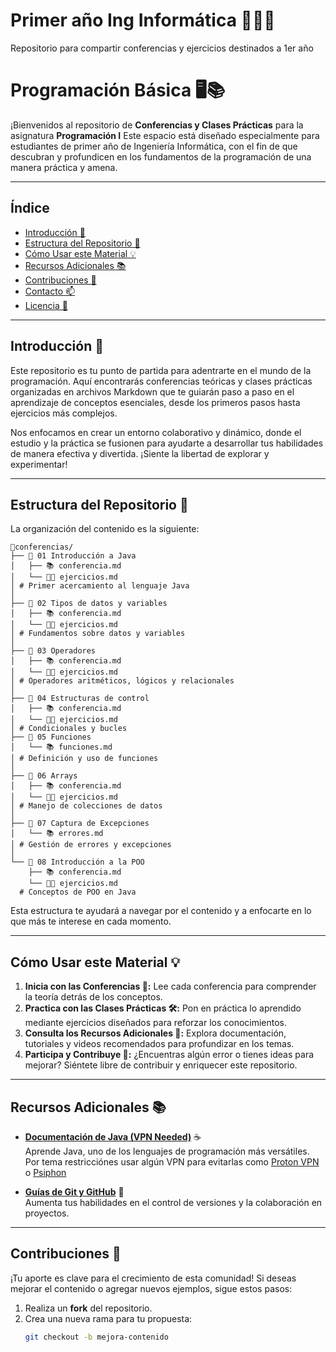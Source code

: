# Primer año Ing Informática 🧑🏻‍💻
Repositorio para compartir conferencias y ejercicios destinados a 1er año

# Programación Básica 🖥️📚

¡Bienvenidos al repositorio de **Conferencias y Clases Prácticas** para la asignatura **Programación I** Este espacio está diseñado especialmente para estudiantes de primer año de Ingeniería Informática, con el fin de que descubran y profundicen en los fundamentos de la programación de una manera práctica y amena.

---

## Índice

- [Introducción 🚀](#introducción-)
- [Estructura del Repositorio 📁](#estructura-del-repositorio-)
- [Cómo Usar este Material 💡](#cómo-usar-este-material-)
- [Recursos Adicionales 📚](#recursos-adicionales-)
- [Contribuciones 🤝](#contribuciones-)
- [Contacto 📫](#contacto-)
- [Licencia 📄](#licencia-)

---

## Introducción 🚀

Este repositorio es tu punto de partida para adentrarte en el mundo de la programación. Aquí encontrarás conferencias teóricas y clases prácticas organizadas en archivos Markdown que te guiarán paso a paso en el aprendizaje de conceptos esenciales, desde los primeros pasos hasta ejercicios más complejos.

Nos enfocamos en crear un entorno colaborativo y dinámico, donde el estudio y la práctica se fusionen para ayudarte a desarrollar tus habilidades de manera efectiva y divertida. ¡Siente la libertad de explorar y experimentar!  

---

## Estructura del Repositorio 📁

La organización del contenido es la siguiente:



```plaintext
📁conferencias/
├── 📁 01 Introducción a Java  
│   ├── 📚 conferencia.md
│   └── 💪🏼 ejercicios.md
│ # Primer acercamiento al lenguaje Java
│
├── 📁 02 Tipos de datos y variables     
│   ├── 📚 conferencia.md
│   └── 💪🏼 ejercicios.md   
│ # Fundamentos sobre datos y variables
│
├── 📁 03 Operadores
│   ├── 📚 conferencia.md
│   └── 💪🏼 ejercicios.md                        
│ # Operadores aritméticos, lógicos y relacionales
│
├── 📁 04 Estructuras de control
│   ├── 📚 conferencia.md
│   └── 💪🏼 ejercicios.md           
│ # Condicionales y bucles
├── 📁 05 Funciones
│   └── 📚 funciones.md
│ # Definición y uso de funciones
│
├── 📁 06 Arrays
│   ├── 📚 conferencia.md
│   └── 💪🏼 ejercicios.md                            
│ # Manejo de colecciones de datos
│
├── 📁 07 Captura de Excepciones
│   └── 📚 errores.md           
│ # Gestión de errores y excepciones
│
└── 📁 08 Introducción a la POO
    ├── 📚 conferencia.md
    └── 💪🏼 ejercicios.md
  # Conceptos de POO en Java
```

Esta estructura te ayudará a navegar por el contenido y a enfocarte en lo que más te interese en cada momento.

---

## Cómo Usar este Material 💡

1. **Inicia con las Conferencias 📖:** Lee cada conferencia para comprender la teoría detrás de los conceptos.
2. **Practica con las Clases Prácticas 🛠️:** Pon en práctica lo aprendido mediante ejercicios diseñados para reforzar los conocimientos.
3. **Consulta los Recursos Adicionales 🔗:** Explora documentación, tutoriales y videos recomendados para profundizar en los temas.
4. **Participa y Contribuye 🎉:** ¿Encuentras algún error o tienes ideas para mejorar? Siéntete libre de contribuir y enriquecer este repositorio.

---

## Recursos Adicionales 📚

- **[Documentación de Java (VPN Needed)](https://docs.oracle.com/en/java/)** ☕  
  Aprende Java, uno de los lenguajes de programación más versátiles. Por tema restricciónes usar algún VPN para evitarlas como [Proton VPN](https://protonvpn.com/download) o [Psiphon](https://psiphon.ca/es/download.html)

- **[Guías de Git y GitHub](https://guides.github.com/)** 🚀  
  Aumenta tus habilidades en el control de versiones y la colaboración en proyectos.

---

## Contribuciones 🤝

¡Tu aporte es clave para el crecimiento de esta comunidad! Si deseas mejorar el contenido o agregar nuevos ejemplos, sigue estos pasos:

1. Realiza un **fork** del repositorio.
2. Crea una nueva rama para tu propuesta:
   ```bash
   git checkout -b mejora-contenido